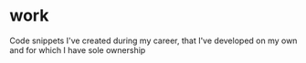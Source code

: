 # work
Code snippets I've created during my career, that I've developed on my own and for which I have sole ownership
